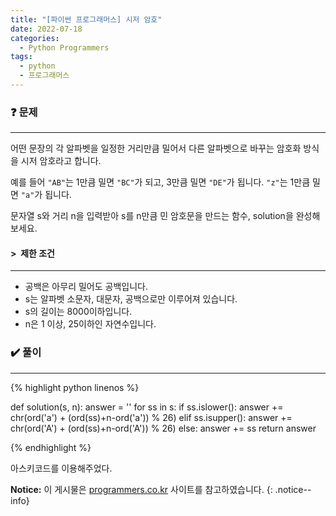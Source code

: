 ```yaml
---
title: "[파이썬 프로그래머스] 시저 암호"
date: 2022-07-18
categories:
  - Python Programmers
tags:
  - python
  - 프로그래머스
---
```


### ❓ 문제

---

어떤 문장의 각 알파벳을 일정한 거리만큼 밀어서 다른 알파벳으로 바꾸는 암호화 방식을 시저 암호라고 합니다.

예를 들어 `"AB"`는 1만큼 밀면 `"BC"`가 되고, 3만큼 밀면 `"DE"`가 됩니다. `"z"`는 1만큼 밀면 `"a"`가 됩니다.

문자열 s와 거리 n을 입력받아 s를 n만큼 민 암호문을 만드는 함수, solution을 완성해 보세요.


#### > &nbsp;제한 조건

---

- 공백은 아무리 밀어도 공백입니다.
- s는 알파벳 소문자, 대문자, 공백으로만 이루어져 있습니다.
- s의 길이는 8000이하입니다.
- n은 1 이상, 25이하인 자연수입니다.


### ✔️ 풀이

---

{% highlight python linenos %}

def solution(s, n):
    answer = ''
    for ss in s:
        if ss.islower():
            answer += chr(ord('a') + (ord(ss)+n-ord('a')) % 26)
        elif ss.isupper():
            answer += chr(ord('A') + (ord(ss)+n-ord('A')) % 26)
        else:
            answer += ss
    return answer

{% endhighlight %}

아스키코드를 이용해주었다.


**Notice:** 이 게시물은 [programmers.co.kr](https://programmers.co.kr/learn/courses/30/lessons/12926) 사이트를 참고하였습니다.
{: .notice--info}